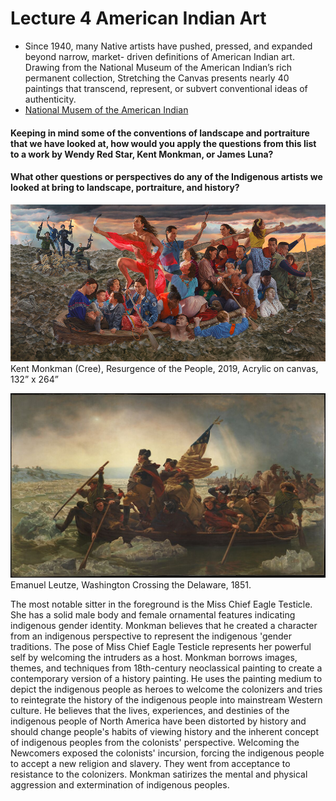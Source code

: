 # Lecture 4 American Indian Art
- Since 1940, many Native artists have pushed, pressed, and expanded beyond narrow, market-
driven definitions of American Indian art. Drawing from the National Museum of the American
Indian’s rich permanent collection, Stretching the Canvas presents nearly 40 paintings that
transcend, represent, or subvert conventional ideas of authenticity.
- [National Musem of the American Indian](https://americanindian.si.edu/)
#### Keeping in mind some of the conventions of landscape and portraiture that we have looked at, how would you apply the questions from this list to a work by Wendy Red Star, Kent Monkman, or James Luna?
#### What other questions or perspectives do any of the Indigenous artists we looked at bring to landscape, portraiture, and history?

![KentMonkman](./KentMonkman.jpg "KentMonkman")Kent Monkman (Cree), Resurgence of the People, 2019, Acrylic on canvas, 132” x 264”

![Washington Crossing the Delaware](./main-image.jpg "Washington Crossing the Delawarer")Emanuel Leutze, Washington Crossing the Delaware, 1851.

The most notable sitter in the foreground is the Miss Chief Eagle Testicle. She has a solid male body and female ornamental features indicating indigenous gender identity. Monkman believes that he created a character from an indigenous perspective to represent the indigenous 'gender traditions. The pose of Miss Chief Eagle Testicle represents her powerful self by welcoming the intruders as a host. Monkman borrows images, themes, and techniques from 18th-century neoclassical painting to create a contemporary version of a history painting. He uses the painting medium to depict the indigenous people as heroes to welcome the colonizers and tries to reintegrate the history of the indigenous people into mainstream Western culture. He believes that the lives, experiences, and destinies of the indigenous people of North America have been distorted by history and should change people's habits of viewing history and the inherent concept of indigenous peoples from the colonists' perspective. Welcoming the Newcomers exposed the colonists' incursion, forcing the indigenous people to accept a new religion and slavery. They went from acceptance to resistance to the colonizers. Monkman satirizes the mental and physical aggression and extermination of indigenous peoples.

